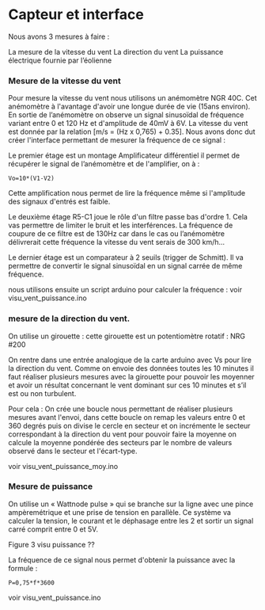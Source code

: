 Capteur et interface
====================

Nous avons 3 mesures à faire :

La mesure de la vitesse du vent
La direction du vent
La puissance électrique fournie par l’éolienne



### Mesure de la vitesse du vent


Pour mesure la vitesse du vent nous utilisons un anémomètre NGR 40C. Cet anémomètre à l'avantage d'avoir une longue durée de vie (15ans environ). En sortie de l’anémomètre on observe un signal sinusoïdal de fréquence variant entre 0 et 120 Hz et d'amplitude de 40mV à 6V. La vitesse du vent est donnée par la relation [m/s = (Hz x 0,765) + 0.35]. Nous avons donc dut créer l'interface permettant de mesurer la fréquence de ce signal :




Le premier étage est un montage Amplificateur différentiel il permet de récupérer le signal de l’anémomètre et de l'amplifier, on à :

	Vo=10*(V1-V2)

Cette amplification nous permet de lire la fréquence même si l'amplitude des signaux d'entrés est faible.

Le deuxième étage R5-C1 joue le rôle d'un filtre passe bas d'ordre 1. Cela vas permettre de limiter le bruit et les interférences. La fréquence de coupure de ce filtre est de 130Hz car dans le cas ou l’anémomètre délivrerait cette fréquence la vitesse du vent serais de 300 km/h...

Le dernier étage est un comparateur à 2 seuils (trigger de Schmitt). Il va permettre de convertir le signal sinusoïdal en un signal carrée de même fréquence.



nous utilisons ensuite un script arduino pour calculer la fréquence : voir visu_vent_puissance.ino



### mesure de la direction du vent.


On utilise un girouette : cette girouette est un potentiomètre rotatif : NRG #200

On rentre dans une entrée analogique de la carte arduino avec Vs pour lire la direction du vent.
Comme on envoie des données toutes les 10 minutes il faut réaliser plusieurs mesures avec la girouette pour pouvoir les moyenner et avoir un résultat concernant le vent dominant sur ces 10 minutes et s’il est ou non turbulent.

Pour cela :
On crée une boucle nous permettant de réaliser plusieurs mesures avant l'envoi, dans cette boucle on remap les valeurs entre 0 et 360 degrés puis on divise le cercle en secteur et on incrémente le secteur correspondant à la direction du vent pour pouvoir faire la moyenne on calcule la moyenne pondérée des secteurs par le nombre de valeurs observé dans le secteur et l'écart-type.

voir visu_vent_puissance_moy.ino

### Mesure de puissance


On utilise un « Wattnode pulse » qui se branche sur la ligne avec une pince ampèremétrique et une prise de tension en parallèle.
Ce système va calculer la tension, le courant et le déphasage entre les 2 et sortir un signal carré comprit entre 0 et 5V.


Figure 3 visu puissance ??

La fréquence de ce signal nous permet d'obtenir la puissance avec la formule :

	P=0,75*f*3600

voir visu_vent_puissance.ino
